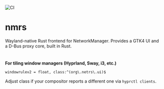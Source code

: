 ![CI](https://github.com/cachebag/nmrs/actions/workflows/ci.yml/badge.svg)
# nmrs

Wayland-native Rust frontend for NetworkManager. Provides a GTK4 UI and a D-Bus proxy core, built in Rust.

# 

**For tiling window managers (Hyprland, Sway, i3, etc.)**

 ```
 windowrulev2 = float, class:^(org\.netrs\.ui)$
 ```
 Adjust class if your compositor reports a different one via `hyprctl clients`.
